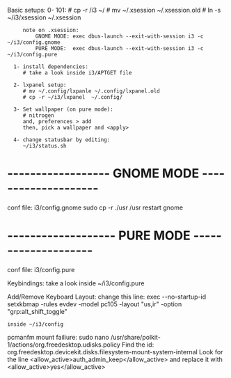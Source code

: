 Basic setups:
      0- 101:
         # cp -r <path-to-null-i3-git-clone>/i3 ~/
         # mv ~/.xsession ~/.xsession.old
         # ln -s ~/i3/xsession ~/.xsession

         note on .xsession:
             GNOME MODE: exec dbus-launch --exit-with-session i3 -c ~/i3/config.gnome
             PURE MODE:  exec dbus-launch --exit-with-session i3 -c ~/i3/config.pure

      1- install dependencies:
         # take a look inside i3/APTGET file

      2- lxpanel setup:
         # mv ~/.config/lxpanle ~/.config/lxpanel.old
         # cp -r ~/i3/lxpanel  ~/.config/

      3- Set wallpaper (on pure mode):
         # nitrogen
         and, preferences > add
         then, pick a wallpaper and <apply>

      4- change statusbar by editing:
         ~/i3/status.sh

# ------------------ GNOME MODE -------------------- #
conf file: i3/config.gnome
sudo cp -r ./usr /usr
restart gnome

# ------------------- PURE MODE -------------------- #
conf file: i3/config.pure

Keybindings:
    take a look inside ~/i3/config.pure

Add/Remove Keyboard Layout:
    change this line:
    exec --no-startup-id setxkbmap -rules evdev -model pc105 -layout "us,ir" -option "grp:alt_shift_toggle"

    inside ~/i3/config
    
pcmanfm mount failiure:
	sudo nano /usr/share/polkit-1/actions/org.freedesktop.udisks.policy
	Find the id:
	org.freedesktop.devicekit.disks.filesystem-mount-system-internal
	Look for the line
	<allow_active>auth_admin_keep</allow_active>
	and replace it with
	<allow_active>yes</allow_active>
